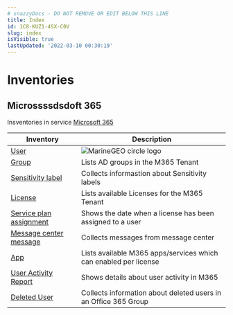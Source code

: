 ```yaml
---
# snazzyDocs - DO NOT REMOVE OR EDIT BELOW THIS LINE
title: Index
id: 1C8-KUZ1-4SX-C0V
slug: index
isVisible: true
lastUpdated: '2022-03-10 00:30:19'
---
```

<h1>Inventories</h1>
<h2>Microssssdsdoft 365</h2>
<p>Insventories in service <a href="/governance/technical-documentation/references/inventory/Office365Groups">Microsoft 365</a></p>
<table>
<thead>
<tr>
<th>Inventory</th>
<th>Description</th>
</tr>
</thead>
<tbody>
<tr>
<td><a href="/governance/technical-documentation/references/inventory/Office365Groups/userentity">User</a></td>
<td><img alt="MarineGEO circle logo" src="https://img.search.brave.com/DXLLbCEkOuFFiDkji5ZiAYLXMBPdh_t9STxTqdFQUZw/rs:fit:1024:640:1/g:ce/aHR0cHM6Ly93d3cu/d2FsbHBhcGVyczEz/LmNvbS93cC1jb250/ZW50L3VwbG9hZHMv/MjAyMC8wMi9TdW5y/aXNlLW92ZXItdGhl/LXNlYS1yZWQtY2xv/dWRzLWhvcml6b24t/aW1hZ2UtZm9yLXdh/bGxwYXBlcnMtSGQt/MTAyNHg2NDAuanBn" title="MarineGEO logo" /></td>
</tr>
<tr>
<td><a href="/governance/technical-documentation/references/inventory/Office365Groups/groupentity">Group</a></td>
<td>Lists AD groups in the M365 Tenant</td>
</tr>
<tr>
<td><a href="/governance/technical-documentation/references/inventory/Office365Groups/sensitivitylabelentity">Sensitivity label</a></td>
<td>Collects informastion about Sensitivity labels</td>
</tr>
<tr>
<td><a href="/governance/technical-documentation/references/inventory/Office365Groups/licenseentity">License</a></td>
<td>Lists available Licenses for the M365 Tenant</td>
</tr>
<tr>
<td><a href="/governance/technical-documentation/references/inventory/Office365Groups/serviceplanassignmententity">Service plan assignment</a></td>
<td>Shows the date when a license has been assigned to a user</td>
</tr>
<tr>
<td><a href="/governance/technical-documentation/references/inventory/Office365Groups/messagecenterentity">Message center message</a></td>
<td>Collects messages from message center</td>
</tr>
<tr>
<td><a href="/governance/technical-documentation/references/inventory/Office365Groups/serviceplanentity">App</a></td>
<td>Lists available M365 apps/services which can enabled per license</td>
</tr>
<tr>
<td><a href="/governance/technical-documentation/references/inventory/Office365Groups/useractivityentity">User Activity Report</a></td>
<td>Shows details about user activity in M365</td>
</tr>
<tr>
<td><a href="/governance/technical-documentation/references/inventory/Office365Groups/deleteduserentity">Deleted User</a></td>
<td>Collects information about deleted users in an Office 365 Group</td>
</tr>
</tbody>
</table>